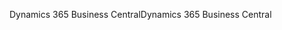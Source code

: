 <span data-ttu-id="d8fa8-101">Dynamics 365 Business Central</span><span class="sxs-lookup"><span data-stu-id="d8fa8-101">Dynamics 365 Business Central</span></span>
